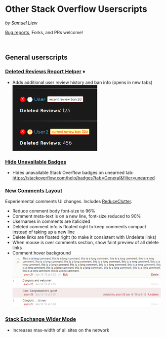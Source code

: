 # Other Stack Overflow Userscripts

_by [Samuel Liew](https://stackoverflow.com/users/584192/samuel-liew)_

[Bug reports](https://github.com/samliew/SO-userscripts/issues), Forks, and PRs welcome!



<br>

## General userscripts


### [Deleted Reviews Report Helper](https://github.com/samliew/SO-userscripts/blob/master/DeletedReviewsReportHelper.user.js) ♦

- Adds additional user review history and ban info (opens in new tabs)
<br>![screenshot](https://raw.githubusercontent.com/samliew/SO-userscripts/master/images/Screenshot_2018-11-05_121104.png)


### [Hide Unavailable Badges](https://github.com/samliew/SO-userscripts/blob/master/HideUnavailableBadges.user.js)

- Hides unavailable Stack Overflow badges on unearned tab: https://stackoverflow.com/help/badges?tab=General&filter=unearned


### [New Comments Layout](https://github.com/samliew/SO-userscripts/blob/master/NewCommentsLayout.user.js)
Experiemental comments UI changes. Includes [ReduceClutter](https://github.com/samliew/SO-mod-userscripts/#reduce-clutter).

- Reduce comment body font-size to 96%
- Comment meta-text is on a new line, font-size reduced to 90%
- Usernames in comments are italicized
- Deleted comment info is floated right to keep comments compact instead of taking up a new line
- Delete links are floated right (to make it consistent with Undelete links)
- When mouse is over comments section, show faint preview of all delete links
- Comment hover background
<br>![screenshot](https://raw.githubusercontent.com/samliew/SO-userscripts/master/images/Screenshot_2019-03-14_110300.png)


### [Stack Exchange Wider Mode](https://github.com/samliew/SO-userscripts/blob/master/StackExchangeWiderMode.user.js)

- Increases max-width of all sites on the network

